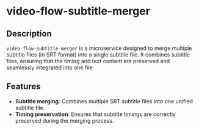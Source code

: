 # video-flow-subtitle-merger

## Description

`video-flow-subtitle-merger` is a microservice designed to merge multiple subtitle files (in SRT format) into a single subtitle file. It combines subtitle files, ensuring that the timing and text content are preserved and seamlessly integrated into one file.

## Features

- **Subtitle merging**: Combines multiple SRT subtitle files into one unified subtitle file.
- **Timing preservation**: Ensures that subtitle timings are correctly preserved during the merging process.

